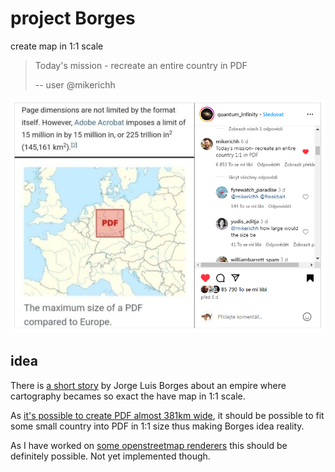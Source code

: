 # project Borges

create map in 1:1 scale

> Today's mission - recreate an entire country in PDF
>
> -- user @mikerichh

![Today's mission - recreate an entire country in PDF](country-pdf.png)

## idea

There is [a short story](https://en.wikipedia.org/wiki/On_Exactitude_in_Science) by Jorge Luis Borges about an empire where cartography becames so exact the have map in 1:1 scale. 

As [it's possible to create PDF almost 381km wide](https://alexwlchan.net/2024/big-pdf/), it should be possible to fit some small country into PDF in 1:1 size thus making Borges idea reality.

As I have worked on [some openstreetmap renderers](https://github.com/severak/lunarender3?tab=readme-ov-file#my-previous-work) this should be definitely possible. Not yet implemented though.
 
